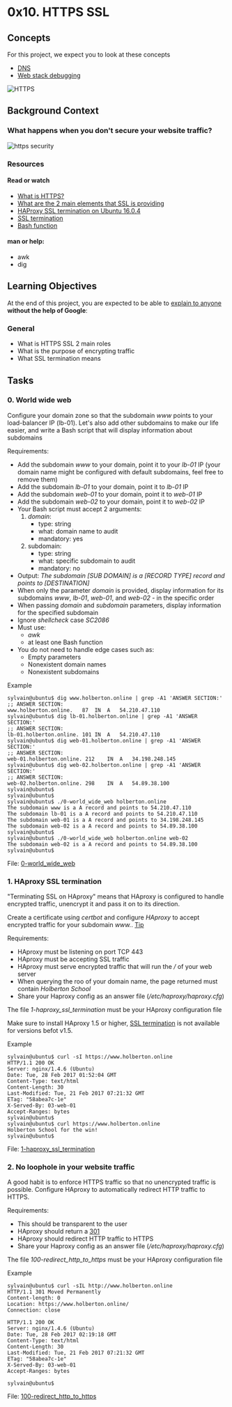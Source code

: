 # 0x10. HTTPS SSL

## Concepts
For this project, we expect you to look at these concepts
* [DNS]()
* [Web stack debugging]()

![HTTPS](https://s3.amazonaws.com/intranet-projects-files/holbertonschool-sysadmin_devops/276/FlhGPEK.png)

## Background Context
### What happens when you don't secure your website traffic?
![https security](https://s3.amazonaws.com/intranet-projects-files/holbertonschool-sysadmin_devops/276/xCmOCgw.gif)

### Resources
#### Read or watch
* [What is HTTPS?](https://www.instantssl.com/http-vs-https)
* [What are the 2 main elements that SSL is providing](https://www.sslshopper.com/why-ssl-the-purpose-of-using-ssl-certificates.html)
* [HAProxy SSL termination on Ubuntu 16.0.4](https://docs.ionos.com/cloud/)
* [SSL termination](https://en.wikipedia.org/wiki/TLS_termination_proxy)
* [Bash function](https://tldp.org/LDP/abs/html/complexfunct.html)

#### man or help:
* awk
* dig

## Learning Objectives
At the end of this project, you are expected to be able to [explain to anyone](https://fs.blog/feynman-learning-technique/) **without the help of Google**:

### General
* What is HTTPS SSL 2 main roles
* What is the purpose of encrypting traffic
* What SSL termination means

## Tasks
### 0. World wide web
Configure your domain zone so that the subdomain *www* points to your load-balancer IP (lb-01). Let's also add other subdomains to make our life easier, and write a Bash script that will display information about subdomains

Requirements:
* Add the subdomain *www* to your domain, point it to your *lb-01* IP (your domain name might be configured with default subdomains, feel free to remove them)
* Add the subdomain *lb-01* to your domain, point it to *lb-01* IP
* Add the subdomain *web-01* to your domain, point it to *web-01* IP
* Add the subdomain *web-02* to your domain, point it to *web-02* IP
* Your Bash script must accept 2 arguments:
    1. *domain*:
        * type: string
        * what: domain name to audit
        * mandatory: yes
    2. subdomain:
        * type: string
        * what: specific subdomain to audit
        * mandatory: no
* Output: *The subdomain [SUB DOMAIN] is a [RECORD TYPE] record and points to [DESTINATION]*
* When only the parameter *domain* is provided, display information for its subdomains *www*, *lb-01*, *web-01*, and *web-02* - in the specific order
* When passing *domain* and *subdomain* parameters, display information for the specified subdomain
* Ignore *shellcheck* case *SC2086*
* Must use:
    * *awk*
    * at least one Bash function
* You do not need to handle edge cases such as:
    * Empty parameters
    * Nonexistent domain names
    * Nonexistent subdomains

Example
```
sylvain@ubuntu$ dig www.holberton.online | grep -A1 'ANSWER SECTION:'
;; ANSWER SECTION:
www.holberton.online.   87  IN  A   54.210.47.110
sylvain@ubuntu$ dig lb-01.holberton.online | grep -A1 'ANSWER SECTION:'
;; ANSWER SECTION:
lb-01.holberton.online. 101 IN  A   54.210.47.110
sylvain@ubuntu$ dig web-01.holberton.online | grep -A1 'ANSWER SECTION:'
;; ANSWER SECTION:
web-01.holberton.online. 212    IN  A   34.198.248.145
sylvain@ubuntu$ dig web-02.holberton.online | grep -A1 'ANSWER SECTION:'
;; ANSWER SECTION:
web-02.holberton.online. 298    IN  A   54.89.38.100
sylvain@ubuntu$
sylvain@ubuntu$
sylvain@ubuntu$ ./0-world_wide_web holberton.online
The subdomain www is a A record and points to 54.210.47.110
The subdomain lb-01 is a A record and points to 54.210.47.110
The subdomain web-01 is a A record and points to 34.198.248.145
The subdomain web-02 is a A record and points to 54.89.38.100
sylvain@ubuntu$
sylvain@ubuntu$ ./0-world_wide_web holberton.online web-02
The subdomain web-02 is a A record and points to 54.89.38.100
sylvain@ubuntu$
```

File: [0-world_wide_web](https://github.com/joshua-akuna/alx-system_engineering-devops/blob/master/0x10-https_ssl/0-world_wide_web)

### 1. HAproxy SSL termination
"Terminating SSL on HAproxy" means that HAproxy is configured to handle encrypted traffic, unencrypt it and pass it on to its direction.

Create a certificate using *certbot* and configure *HAproxy* to accept encrypted traffic for your subdomain *www.*. [Tip](https://www.digitalocean.com/community/tutorials/how-to-secure-haproxy-with-let-s-encrypt-on-ubuntu-14-04)

Requirements:
* HAproxy must be listening on port TCP 443
* HAproxy must be accepting SSL traffic
* HAproxy must serve encrypted traffic that will run the */* of your web server
* When querying the roo of your domain name, the page returned must contain *Holberton School*
* Share your Haproxy config as an answer file (*/etc/haproxy/haproxy.cfg*)

The file *1-haproxy_ssl_termination* must be your HAproxy configuration file

Make sure to install HAproxy 1.5 or higher, [SSL termination](https://en.wikipedia.org/wiki/TLS_termination_proxy) is not available for versions befot v1.5.

Example
```
sylvain@ubuntu$ curl -sI https://www.holberton.online
HTTP/1.1 200 OK
Server: nginx/1.4.6 (Ubuntu)
Date: Tue, 28 Feb 2017 01:52:04 GMT
Content-Type: text/html
Content-Length: 30
Last-Modified: Tue, 21 Feb 2017 07:21:32 GMT
ETag: "58abea7c-1e"
X-Served-By: 03-web-01
Accept-Ranges: bytes
sylvain@ubuntu$
sylvain@ubuntu$ curl https://www.holberton.online
Holberton School for the win!
sylvain@ubuntu$
```

File: [1-haproxy_ssl_termination](https://github.com/joshua-akuna/alx-system_engineering-devops/blob/master/0x10-https_ssl/1-haproxy_ssl_termination)

### 2. No loophole in your website traffic
A good habit is to enforce HTTPS traffic so that no unencrypted traffic is possible. Configure HAproxy to automatically redirect HTTP traffic to HTTPS.

Requirements:
* This should be transparent to the user
* HAproxy should return a [301](https://en.wikipedia.org/wiki/HTTP_301)
* HAproxy should redirect HTTP traffic to HTTPS
* Share your Haproxy config as an answer file (*/etc/haproxy/haproxy.cfg*)

The file *100-redirect_http_to_https* must be your HAproxy configuration file

Example

```
sylvain@ubuntu$ curl -sIL http://www.holberton.online
HTTP/1.1 301 Moved Permanently
Content-length: 0
Location: https://www.holberton.online/
Connection: close

HTTP/1.1 200 OK
Server: nginx/1.4.6 (Ubuntu)
Date: Tue, 28 Feb 2017 02:19:18 GMT
Content-Type: text/html
Content-Length: 30
Last-Modified: Tue, 21 Feb 2017 07:21:32 GMT
ETag: "58abea7c-1e"
X-Served-By: 03-web-01
Accept-Ranges: bytes

sylvain@ubuntu$
```

File: [100-redirect_http_to_https](https://github.com/joshua-akuna/alx-system_engineering-devops/blob/master/0x10-https_ssl/100-redirect_http_to_https)
